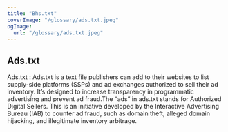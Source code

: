 ```yaml
---
title: "Bhs.txt"
coverImage: "/glossary/ads.txt.jpeg"
ogImage:
  url: "/glossary/ads.txt.jpeg"
---
```


## Ads.txt

Ads.txt : Ads.txt is a text file publishers can add to their websites to list supply-side platforms (SSPs) and ad exchanges authorized to sell their ad inventory. It’s designed to increase transparency in programmatic advertising and prevent ad fraud.The “ads” in ads.txt stands for Authorized Digital Sellers. This is an initiative developed by the Interactive Advertising Bureau (IAB) to counter ad fraud, such as domain theft, alleged domain hijacking, and illegitimate inventory arbitrage.
